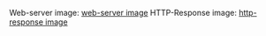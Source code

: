 Web-server image: [web-server image](https://developer.mozilla.org/en-US/docs/Learn_web_development/Howto/Web_mechanics/What_is_a_web_server)
HTTP-Response image: [http-response image](https://www.geeksforgeeks.org/state-the-core-components-of-an-http-response/)